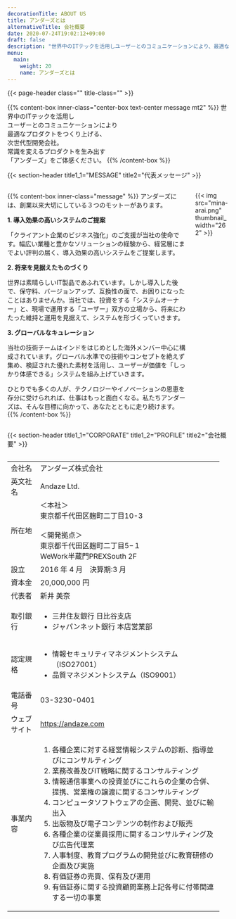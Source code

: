 ```yaml
---
decorationTitle: ABOUT US
title: アンダーズとは
alternativeTitle: 会社概要
date: 2020-07-24T19:02:12+09:00
draft: false
description: "世界中のITテックを活用しユーザーとのコミュニケーションにより、最適なプロダクトをつくり上げる次世代型開発会社。常識を変えるプロダクトを生み出す「アンダーズ」をご体感ください。"
menu:
  main:
    weight: 20
    name: アンダーズとは
---
```


{{< page-header class="" title-class="" >}}

<div amp-fx="fade-in" data-duration="500ms">

{{% content-box inner-class="center-box text-center message mt2" %}}
世界中のITテックを活用し  
ユーザーとのコミュニケーションにより  
最適なプロダクトをつくり上げる、  
次世代型開発会社。  
常識を変えるプロダクトを生み出す  
「アンダーズ」をご体感ください。
{{% /content-box %}}

</div>

{{< section-header title1_1="MESSAGE" title2="代表メッセージ" >}}

<div class='container picturein'>
  <div class='columns'>
  <div class="column col-10 col-md-9">

{{% content-box inner-class="message" %}}
アンダーズには、創業以来大切にしている３つのモットーがあります。

**1. 導入効果の高いシステムのご提案**

「クライアント企業のビジネス強化」のご支援が当社の使命です。幅広い業種と豊かなソリューションの経験から、経営層にまでよい評判の届く、導入効果の高いシステムをご提案します。

**2. 将来を見据えたものづくり**

世界は素晴らしいIT製品であふれています。しかし導入した後で、保守料、バージョンアップ、互換性の面で、お困りになったことはありませんか。当社では、投資をする「システムオーナー」と、現場で運用する「ユーザー」双方の立場から、将来にわたった維持と運用を見据えて、システムを形づくっていきます。

**3. グローバルなキュレーション**

当社の技術チームはインドをはじめとした海外メンバー中心に構成されています。グローバル水準での技術やコンセプトを絶えず集め、検証された優れた素材を活用し、ユーザーが価値を「しっかり体感できる」システムを組み上げていきます。

ひとりでも多くの人が、テクノロジーやイノベーションの恩恵を存分に受けられれば、仕事はもっと面白くなる。私たちアンダーズは、そんな目標に向かって、あなたとともに走り続けます。
{{% /content-box %}}

  </div>
  <div amp-fx="fade-in" data-duration="500ms" class="column col-2 col-md-3 pinp">

{{< img src="mina-arai.png" thumbnail_width="262" >}}

  </div>
  </div>
</div>

{{< section-header title1_1="CORPORATE" title1_2="PROFILE" title2="会社概要" >}}

<div amp-fx="fade-in" data-duration="500ms" class='container'>
  <div class='columns'>
  <div class='column col-6 col-md-12'>
  <div class='table-data'>

|              |                                                                                                                                                                                                                                                                                                                                                                                                                                                                                                                                                                            |
| :----------- | :------------------------------------------------------------------------------------------------------------------------------------------------------------------------------------------------------------------------------------------------------------------------------------------------------------------------------------------------------------------------------------------------------------------------------------------------------------------------------------------------------------------------------------------------------------------------- |
| 会社名       | アンダーズ株式会社                                                                                                                                                                                                                                                                                                                                                                                                                                                                                                                                                         |
| 英文社名     | Andaze Ltd.                                                                                                                                                                                                                                                                                                                                                                                                                                                                                                                                                                 |
| 所在地       | ＜本社＞<br>東京都千代田区麹町二丁目10-3<br><br>＜開発拠点＞<br>東京都千代田区麹町二丁目5−１<br>WeWork半蔵門PREXSouth 2F                                                                                                                                                                                                                                                                                                                                                                                                                                                                                                           |
| 設立         | 2016 年 4 月　決算期:3 月                                                                                                                                                                                                                                                                                                                                                                                                                                                                                                                                                  |
| 資本金       | 20,000,000  円                                                                                                                                                                                                                                                                                                                                                                                                                                                                                                                                          |
| 代表者       | 新井 美奈                                                                                                                                                                                                                                                                                                                                                                                                                                                                                                                                                                  |
| 取引銀行     | <ul><li>三井住友銀行 日比谷支店<li>ジャパンネット銀行 本店営業部</ul>                                                                                                                                                                                                                                                                                                                                                                                                                                                                                                      |
| 認定規格     | <ul><li>情報セキュリティマネジメントシステム（ISO27001）<li>品質マネジメントシステム（ISO9001）</ul>                                                                                                                                                                                                                                                                                                                                                                                                                                                                                                      |
| 電話番号     | 03-3230-0401                                                                                                                                                                                                                                                                                                                                                                                                                                                                                                                                                               |
| ウェブサイト | https://andaze.com                                                                                                                                                                                                                                                                                                                                                                                                                                                                                                                                                         |
| 事業内容     | <ol class="small-margin-bottom"><li>各種企業に対する経営情報システムの診断、指導並びにコンサルティング<li>業務改善及びIT戦略に関するコンサルティング<li>情報通信事業への投資並びにこれらの企業の合併、提携、営業権の譲渡に関するコンサルティング<li>コンピュータソフトウェアの企画、開発、並びに輸出入<li>出版物及び電子コンテンツの制作および販売<li>各種企業の従業員採用に関するコンサルティング及び広告代理業<li>人事制度、教育プログラムの開発並びに教育研修の企画及び実施<li>有価証券の売買、保有及び運用<li>有価証券に関する投資顧問業務上記各号に付帯関連する一切の事業</ol> |

  </div>
  </div>
  <div class='colmun col-6 col-md-12 map'>
  <amp-iframe
  src="https://www.google.com/maps/embed?pb=!1m18!1m12!1m3!1d3240.672117865042!2d139.73825391522857!3d35.685074637368665!2m3!1f0!2f0!3f0!3m2!1i1024!2i768!4f13.1!3m3!1m2!1s0x60188c65324c5317%3A0x96bfd8d9097e9688!2z5pel5pys44CB44CSMTAyLTAwODMg5p2x5Lqs6YO95Y2D5Luj55Sw5Yy66bq555S677yS5LiB55uu77yR77yQ4oiS77yT!5e0!3m2!1sja!2sus!4v1590267465058!5m2!1sja!2sus"
  width="500"
  height="500"
  layout="responsive"
  sandbox="allow-scripts allow-same-origin allow-popups"
  frameborder="0"
  allowfullscreen>
</amp-iframe>
  </div>
  </div>
</div>
